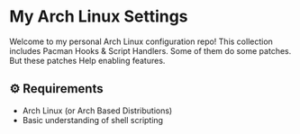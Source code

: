 # My Arch Linux Settings

Welcome to my personal Arch Linux configuration repo! This collection includes Pacman Hooks & Script Handlers. Some of them do some patches. But these patches Help enabling features.

## ⚙️ Requirements

- Arch Linux (or Arch Based Distributions)
- Basic understanding of shell scripting
